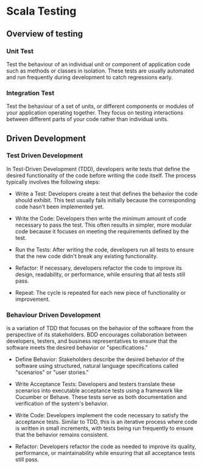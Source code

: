 # Scala Testing

## Overview of testing

### Unit Test

Test the behaviour of an individual unit or component of application code such as methods or classes in isolation. These tests are usually automated and run frequently during development to catch regressions early.

### Integration Test

Test the behaviour of a set of units, or different components or modules of your application operating together. They focus on testing interactions between different parts of your code rather than individual units.


## Driven Development

### Test Driven Development
In Test-Driven Development (TDD), developers write tests that define the desired functionality of the code before writing the code itself. The process typically involves the following steps:

* Write a Test: Developers create a test that defines the behavior the code should exhibit. This test usually fails initially because the corresponding code hasn't been implemented yet.

* Write the Code: Developers then write the minimum amount of code necessary to pass the test. This often results in simpler, more modular code because it focuses on meeting the requirements defined by the test.

* Run the Tests: After writing the code, developers run all tests to ensure that the new code didn't break any existing functionality.

* Refactor: If necessary, developers refactor the code to improve its design, readability, or performance, while ensuring that all tests still pass.

* Repeat: The cycle is repeated for each new piece of functionality or improvement.

### Behaviour Driven Development

is a variation of TDD that focuses on the behavior of the software from the perspective of its stakeholders. BDD encourages collaboration between developers, testers, and business representatives to ensure that the software meets the desired behavior or "specifications."

* Define Behavior: Stakeholders describe the desired behavior of the software using structured, natural language specifications called "scenarios" or "user stories."

* Write Acceptance Tests: Developers and testers translate these scenarios into executable acceptance tests using a framework like Cucumber or Behave. These tests serve as both documentation and verification of the system's behavior.

* Write Code: Developers implement the code necessary to satisfy the acceptance tests. Similar to TDD, this is an iterative process where code is written in small increments, with tests being run frequently to ensure that the behavior remains consistent.

* Refactor: Developers refactor the code as needed to improve its quality, performance, or maintainability while ensuring that all acceptance tests still pass.


